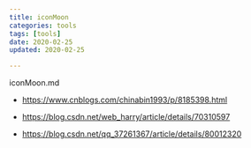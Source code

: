 ```yaml
---
title: iconMoon
categories: tools
tags: [tools]
date: 2020-02-25
updated: 2020-02-25

---
```


iconMoon.md



- <https://www.cnblogs.com/chinabin1993/p/8185398.html>

- <https://blog.csdn.net/web_harry/article/details/70310597>

- <https://blog.csdn.net/qq_37261367/article/details/80012320>

